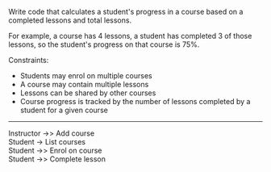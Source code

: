 Write code that calculates a student's progress in a course based on a completed lessons and total lessons.

For example, a course has 4 lessons, a student has completed 3 of those lessons, so the student's progress on that course is 75%.

Constraints:
- Students may enrol on multiple courses
- A course may contain multiple lessons
- Lessons can be shared by other courses
- Course progress is tracked by the number of lessons completed by a student for a given course

---
Instructor ->> Add course  
Student -> List courses  
Student ->> Enrol on course  
Student ->> Complete lesson  
